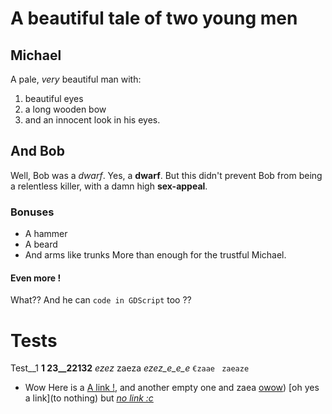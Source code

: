 # A beautiful tale of two young men
## Michael
A pale, _very_ beautiful man with:
1. beautiful eyes
2. a long wooden bow
3. and an innocent look in his eyes.

## And Bob
Well, Bob was a *dwarf*. Yes, a **dwarf**. But this didn't prevent Bob from being
a relentless killer, with a damn high __sex-appeal__.

### Bonuses
 - A hammer
 - A beard
 - And arms like trunks
More than enough for the trustful Michael.

#### Even more !
What?? And he can `code in GDScript` too ??

# Tests
Test__1 __1 23__22132__ *ezez* zaeza *ezez_e_e_e* `€zaae`
	` zaeaze`
- Wow
Here is a [A link !](https://example.com), and another empty one []() and []() zaea [owow]())
[oh yes a link](to nothing)
but _[no link :c](https://example.com)_
